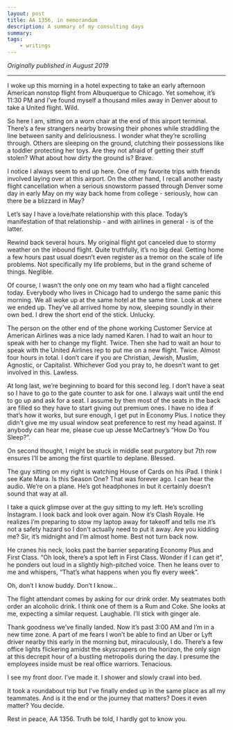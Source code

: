 ```yaml
---
layout: post
title: AA 1356, in memorandum
description: A summary of my consulting days
summary:
tags:
    - writings
---
```


*Originally published in August 2019*

-----

I woke up this morning in a hotel expecting to take an early afternoon American nonstop flight from Albuquerque to Chicago. Yet somehow, it’s 11:30 PM and I’ve found myself a thousand miles away in Denver about to take a United flight. Wild.

So here I am, sitting on a worn chair at the end of this airport terminal. There’s a few strangers nearby browsing their phones while straddling the line between sanity and deliriousness. I wonder what they’re scrolling through. Others are sleeping on the ground, clutching their possessions like a toddler protecting her toys. Are they not afraid of getting their stuff stolen? What about how dirty the ground is? Brave.

I notice I always seem to end up here. One of my favorite trips with friends involved laying over at this airport. On the other hand, I recall another nasty flight cancellation when a serious snowstorm passed through Denver some day in early May on my way back home from college - seriously, how can there be a blizzard in May?

Let’s say I have a love/hate relationship with this place. Today’s manifestation of that relationship - and with airlines in general - is of the latter.

Rewind back several hours. My original flight got canceled due to stormy weather on the inbound flight. Quite truthfully, it’s no big deal. Getting home a few hours past usual doesn’t even register as a tremor on the scale of life problems. Not specifically my life problems, but in the grand scheme of things. Neglible.

Of course, I wasn’t the only one on my team who had a flight canceled today. Everybody who lives in Chicago had to undergo the same panic this morning. We all woke up at the same hotel at the same time. Look at where we ended up. They’ve all arrived home by now, sleeping soundly in their own bed. I drew the short end of the stick. Unlucky.

The person on the other end of the phone working Customer Service at American Airlines was a nice lady named Karen. I had to wait an hour to speak with her to change my flight. Twice. Then she had to wait an hour to speak with the United Airlines rep to put me on a new flight. Twice. Almost four hours in total. I don’t care if you are Christian, Jewish, Muslim, Agnostic, or Capitalist. Whichever God you pray to, he doesn’t want to get involved in this. Lawless.

At long last, we’re beginning to board for this second leg. I don’t have a seat so I have to go to the gate counter to ask for one. I always wait until the end to go up and ask for a seat. I assume by then most of the seats in the back are filled so they have to start giving out premium ones. I have no idea if that’s how it works, but sure enough, I get put in Economy Plus. I notice they didn’t give me my usual window seat preference to rest my head against. If anybody can hear me, please cue up Jesse McCartney’s “How Do You Sleep?”.

On second thought, I might be stuck in middle seat purgatory but 7th row ensures I’ll be among the first quartile to deplane. Blessed.

The guy sitting on my right is watching House of Cards on his iPad. I think I see Kate Mara. Is this Season One? That was forever ago. I can hear the audio. We’re on a plane. He’s got headphones in but it certainly doesn’t sound that way at all.

I take a quick glimpse over at the guy sitting to my left. He’s scrolling Instagram. I look back and look over again. Now it’s Clash Royale. He realizes I’m preparing to stow my laptop away for takeoff and tells me it’s not a safety hazard so I don’t actually need to put it away. Are you kidding me? Sir, it’s midnight and I’m almost home. Best not turn back now.

He cranes his neck, looks past the barrier separating Economy Plus and First Class. “Oh look, there’s a spot left in First Class. Wonder if I can get it”, he ponders out loud in a slightly high-pitched voice. Then he leans over to me and whispers, “That’s what happens when you fly every week”.

Oh, don’t I know buddy. Don’t I know…

The flight attendant comes by asking for our drink order. My seatmates both order an alcoholic drink. I think one of them is a Rum and Coke. She looks at me, expecting a similar request. Laughable. I’ll stick with ginger ale.

Thank goodness we’ve finally landed. Now it’s past 3:00 AM and I’m in a new time zone. A part of me fears I won’t be able to find an Uber or Lyft driver nearby this early in the morning but, miraculously, I do. There’s a few office lights flickering amidst the skyscrapers on the horizon, the only sign at this decrepit hour of a bustling metropolis during the day. I presume the employees inside must be real office warriors. Tenacious.

I see my front door. I’ve made it. I shower and slowly crawl into bed.

It took a roundabout trip but I’ve finally ended up in the same place as all my teammates. And is it the end or the journey that matters? Does it even matter? You decide.

Rest in peace, AA 1356. Truth be told, I hardly got to know you.
